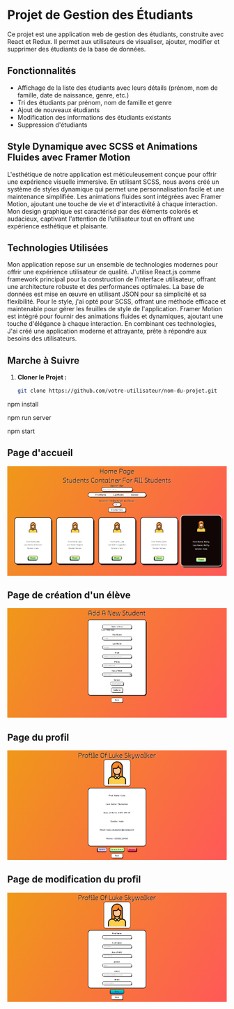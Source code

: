 # Projet de Gestion des Étudiants

Ce projet est une application web de gestion des étudiants, construite avec React et Redux. Il permet aux utilisateurs de visualiser, ajouter, modifier et supprimer des étudiants de la base de données.

## Fonctionnalités

- Affichage de la liste des étudiants avec leurs détails (prénom, nom de famille, date de naissance, genre, etc.)
- Tri des étudiants par prénom, nom de famille et genre
- Ajout de nouveaux étudiants
- Modification des informations des étudiants existants
- Suppression d'étudiants

## Style Dynamique avec SCSS et Animations Fluides avec Framer Motion

L'esthétique de notre application est méticuleusement conçue pour offrir une expérience visuelle immersive. En utilisant SCSS, nous avons créé un système de styles dynamique qui permet une personnalisation facile et une maintenance simplifiée. Les animations fluides sont intégrées avec Framer Motion, ajoutant une touche de vie et d'interactivité à chaque interaction. Mon design graphique est caractérisé par des éléments colorés et audacieux, captivant l'attention de l'utilisateur tout en offrant une expérience esthétique et plaisante.

## Technologies Utilisées

Mon application repose sur un ensemble de technologies modernes pour offrir une expérience utilisateur de qualité. J'utilise React.js comme framework principal pour la construction de l'interface utilisateur, offrant une architecture robuste et des performances optimales. La base de données est mise en œuvre en utilisant JSON pour sa simplicité et sa flexibilité. Pour le style, j'ai opté pour SCSS, offrant une méthode efficace et maintenable pour gérer les feuilles de style de l'application. Framer Motion est intégré pour fournir des animations fluides et dynamiques, ajoutant une touche d'élégance à chaque interaction. En combinant ces technologies, J'ai créé une application moderne et attrayante, prête à répondre aux besoins des utilisateurs.

## Marche à Suivre

1. **Cloner le Projet :**

   ```bash
   git clone https://github.com/votre-utilisateur/nom-du-projet.git
   ```

npm install

npm run server

npm start

## Page d'accueil
![Accueil](/public/assets/img/theme_1.png)

## Page de création d'un élève
![Add Student](/public/assets/img/theme_2.png)

## Page du profil
![Profile](/public/assets/img/theme_3.png)

## Page de modification du profil
![Update Profile](/public/assets/img/theme_4.png)
